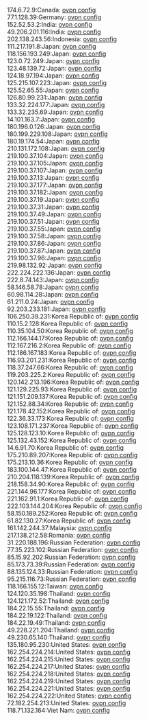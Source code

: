 174.6.72.9:Canada: [ovpn config](vpn/174_6_72_9.ovpn)  
77.1.128.39:Germany: [ovpn config](vpn/77_1_128_39.ovpn)  
152.52.53.2:India: [ovpn config](vpn/152_52_53_2.ovpn)  
49.206.201.116:India: [ovpn config](vpn/49_206_201_116.ovpn)  
202.138.243.56:Indonesia: [ovpn config](vpn/202_138_243_56.ovpn)  
111.217.191.8:Japan: [ovpn config](vpn/111_217_191_8.ovpn)  
118.156.193.249:Japan: [ovpn config](vpn/118_156_193_249.ovpn)  
123.0.72.249:Japan: [ovpn config](vpn/123_0_72_249.ovpn)  
123.48.139.72:Japan: [ovpn config](vpn/123_48_139_72.ovpn)  
124.18.97.194:Japan: [ovpn config](vpn/124_18_97_194.ovpn)  
125.215.107.223:Japan: [ovpn config](vpn/125_215_107_223.ovpn)  
125.52.65.55:Japan: [ovpn config](vpn/125_52_65_55.ovpn)  
126.80.99.231:Japan: [ovpn config](vpn/126_80_99_231.ovpn)  
133.32.224.177:Japan: [ovpn config](vpn/133_32_224_177.ovpn)  
133.32.235.69:Japan: [ovpn config](vpn/133_32_235_69.ovpn)  
14.101.163.7:Japan: [ovpn config](vpn/14_101_163_7.ovpn)  
180.196.0.126:Japan: [ovpn config](vpn/180_196_0_126.ovpn)  
180.199.229.108:Japan: [ovpn config](vpn/180_199_229_108.ovpn)  
180.19.174.54:Japan: [ovpn config](vpn/180_19_174_54.ovpn)  
210.131.172.108:Japan: [ovpn config](vpn/210_131_172_108.ovpn)  
219.100.37.104:Japan: [ovpn config](vpn/219_100_37_104.ovpn)  
219.100.37.105:Japan: [ovpn config](vpn/219_100_37_105.ovpn)  
219.100.37.107:Japan: [ovpn config](vpn/219_100_37_107.ovpn)  
219.100.37.13:Japan: [ovpn config](vpn/219_100_37_13.ovpn)  
219.100.37.177:Japan: [ovpn config](vpn/219_100_37_177.ovpn)  
219.100.37.182:Japan: [ovpn config](vpn/219_100_37_182.ovpn)  
219.100.37.19:Japan: [ovpn config](vpn/219_100_37_19.ovpn)  
219.100.37.31:Japan: [ovpn config](vpn/219_100_37_31.ovpn)  
219.100.37.49:Japan: [ovpn config](vpn/219_100_37_49.ovpn)  
219.100.37.51:Japan: [ovpn config](vpn/219_100_37_51.ovpn)  
219.100.37.55:Japan: [ovpn config](vpn/219_100_37_55.ovpn)  
219.100.37.58:Japan: [ovpn config](vpn/219_100_37_58.ovpn)  
219.100.37.86:Japan: [ovpn config](vpn/219_100_37_86.ovpn)  
219.100.37.87:Japan: [ovpn config](vpn/219_100_37_87.ovpn)  
219.100.37.96:Japan: [ovpn config](vpn/219_100_37_96.ovpn)  
219.98.132.92:Japan: [ovpn config](vpn/219_98_132_92.ovpn)  
222.224.222.136:Japan: [ovpn config](vpn/222_224_222_136.ovpn)  
222.8.74.143:Japan: [ovpn config](vpn/222_8_74_143.ovpn)  
58.146.58.78:Japan: [ovpn config](vpn/58_146_58_78.ovpn)  
60.98.114.28:Japan: [ovpn config](vpn/60_98_114_28.ovpn)  
61.211.0.24:Japan: [ovpn config](vpn/61_211_0_24.ovpn)  
92.203.233.181:Japan: [ovpn config](vpn/92_203_233_181.ovpn)  
106.250.39.231:Korea Republic of: [ovpn config](vpn/106_250_39_231.ovpn)  
110.15.2.128:Korea Republic of: [ovpn config](vpn/110_15_2_128.ovpn)  
110.35.104.50:Korea Republic of: [ovpn config](vpn/110_35_104_50.ovpn)  
112.166.144.17:Korea Republic of: [ovpn config](vpn/112_166_144_17.ovpn)  
112.167.216.2:Korea Republic of: [ovpn config](vpn/112_167_216_2.ovpn)  
112.186.167.183:Korea Republic of: [ovpn config](vpn/112_186_167_183.ovpn)  
116.93.201.231:Korea Republic of: [ovpn config](vpn/116_93_201_231.ovpn)  
118.37.247.66:Korea Republic of: [ovpn config](vpn/118_37_247_66.ovpn)  
119.203.225.2:Korea Republic of: [ovpn config](vpn/119_203_225_2.ovpn)  
120.142.213.196:Korea Republic of: [ovpn config](vpn/120_142_213_196.ovpn)  
121.129.225.93:Korea Republic of: [ovpn config](vpn/121_129_225_93.ovpn)  
121.151.209.137:Korea Republic of: [ovpn config](vpn/121_151_209_137.ovpn)  
121.152.88.34:Korea Republic of: [ovpn config](vpn/121_152_88_34.ovpn)  
121.178.42.152:Korea Republic of: [ovpn config](vpn/121_178_42_152.ovpn)  
122.36.33.173:Korea Republic of: [ovpn config](vpn/122_36_33_173.ovpn)  
123.108.171.237:Korea Republic of: [ovpn config](vpn/123_108_171_237.ovpn)  
125.128.123.10:Korea Republic of: [ovpn config](vpn/125_128_123_10.ovpn)  
125.132.43.152:Korea Republic of: [ovpn config](vpn/125_132_43_152.ovpn)  
14.6.91.70:Korea Republic of: [ovpn config](vpn/14_6_91_70.ovpn)  
175.210.89.207:Korea Republic of: [ovpn config](vpn/175_210_89_207.ovpn)  
175.213.10.36:Korea Republic of: [ovpn config](vpn/175_213_10_36.ovpn)  
183.100.144.47:Korea Republic of: [ovpn config](vpn/183_100_144_47.ovpn)  
210.204.118.139:Korea Republic of: [ovpn config](vpn/210_204_118_139.ovpn)  
218.158.34.90:Korea Republic of: [ovpn config](vpn/218_158_34_90.ovpn)  
221.144.96.177:Korea Republic of: [ovpn config](vpn/221_144_96_177.ovpn)  
221.162.91.1:Korea Republic of: [ovpn config](vpn/221_162_91_1.ovpn)  
222.103.144.204:Korea Republic of: [ovpn config](vpn/222_103_144_204.ovpn)  
58.150.189.252:Korea Republic of: [ovpn config](vpn/58_150_189_252.ovpn)  
61.82.130.27:Korea Republic of: [ovpn config](vpn/61_82_130_27.ovpn)  
161.142.244.37:Malaysia: [ovpn config](vpn/161_142_244_37.ovpn)  
217.138.212.58:Romania: [ovpn config](vpn/217_138_212_58.ovpn)  
31.220.188.196:Russian Federation: [ovpn config](vpn/31_220_188_196.ovpn)  
77.35.223.102:Russian Federation: [ovpn config](vpn/77_35_223_102.ovpn)  
85.15.92.202:Russian Federation: [ovpn config](vpn/85_15_92_202.ovpn)  
85.173.73.39:Russian Federation: [ovpn config](vpn/85_173_73_39.ovpn)  
88.135.124.33:Russian Federation: [ovpn config](vpn/88_135_124_33.ovpn)  
95.215.116.73:Russian Federation: [ovpn config](vpn/95_215_116_73.ovpn)  
118.166.155.12:Taiwan: [ovpn config](vpn/118_166_155_12.ovpn)  
124.120.35.198:Thailand: [ovpn config](vpn/124_120_35_198.ovpn)  
124.121.172.52:Thailand: [ovpn config](vpn/124_121_172_52.ovpn)  
184.22.15.55:Thailand: [ovpn config](vpn/184_22_15_55.ovpn)  
184.22.19.122:Thailand: [ovpn config](vpn/184_22_19_122.ovpn)  
184.22.19.49:Thailand: [ovpn config](vpn/184_22_19_49.ovpn)  
49.228.221.204:Thailand: [ovpn config](vpn/49_228_221_204.ovpn)  
49.230.65.140:Thailand: [ovpn config](vpn/49_230_65_140.ovpn)  
135.180.95.230:United States: [ovpn config](vpn/135_180_95_230.ovpn)  
162.254.224.214:United States: [ovpn config](vpn/162_254_224_214.ovpn)  
162.254.224.215:United States: [ovpn config](vpn/162_254_224_215.ovpn)  
162.254.224.217:United States: [ovpn config](vpn/162_254_224_217.ovpn)  
162.254.224.218:United States: [ovpn config](vpn/162_254_224_218.ovpn)  
162.254.224.219:United States: [ovpn config](vpn/162_254_224_219.ovpn)  
162.254.224.221:United States: [ovpn config](vpn/162_254_224_221.ovpn)  
162.254.224.222:United States: [ovpn config](vpn/162_254_224_222.ovpn)  
72.182.254.213:United States: [ovpn config](vpn/72_182_254_213.ovpn)  
118.71.132.164:Viet Nam: [ovpn config](vpn/118_71_132_164.ovpn)  
